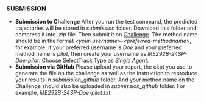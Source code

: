 ### SUBMISSION
- **Submission to Challenge** After you run the test command, the predicted trajectories will be stored in *submission* folder. Download this folder and compress it into *.zip* file. Then submit it on [Challenge](https://challenge.interaction-dataset.com/upload/). The method name should be in the format *\<your-username>-\<preferred-methodname>*, for example, if your preferred username is *Doe* and your preferred method name is *pilot*, then create your username as *ME292B-24SP-Doe-pilot*. Choose SelectTrack Type as *Single Agent*.
- **Submission via GitHub** Please upload your report, the ckpt you use to generate the file on the challenge as well as the instruction to reproduce your results in *submission_github* folder. And your method name on the Challenge should also be uploaded in *submission_github* folder. For example, *ME292B-24SP-Doe-pilot.txt*.
